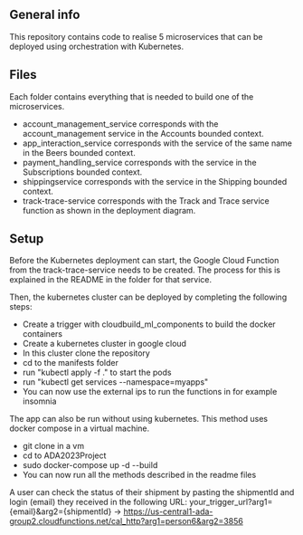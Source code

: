 ## General info
This repository contains code to realise 5 microservices that can be deployed using orchestration with Kubernetes. 
	
## Files
Each folder contains everything that is needed to build one of the microservices.
* account_management_service corresponds with the account_management service in the Accounts bounded context.
* app_interaction_service corresponds with the service of the same name in the Beers bounded context.
* payment_handling_service corresponds with the service in the Subscriptions bounded context.
* shippingservice corresponds with the service in the Shipping bounded context.
* track-trace-service corresponds with the Track and Trace service function as shown in the deployment diagram.
	
## Setup
Before the Kubernetes deployment can start, the Google Cloud Function from the track-trace-service needs to be created.
The process for this is explained in the README in the folder for that service.

Then, the kubernetes cluster can be deployed by completing the following steps:
* Create a trigger with cloudbuild_ml_components to build the docker containers
* Create a kubernetes cluster in google cloud
* In this cluster clone the repository
* cd to the manifests folder
* run "kubectl apply -f ." to start the pods
* run "kubectl get services --namespace=myapps"
* You can now use the external ips to run the functions in for example insomnia

The app can also be run without using kubernetes. This method uses docker compose in a virtual machine. 
* git clone in a vm
* cd to ADA2023Project
* sudo docker-compose up -d --build
* You can now run all the methods described in the readme files


A user can check the status of their shipment by pasting the shipmentId and login (email) they received
in the following URL:
your_trigger_url?arg1={email}&arg2={shipmentId}
-> https://us-central1-ada-group2.cloudfunctions.net/cal_http?arg1=person6&arg2=3856
